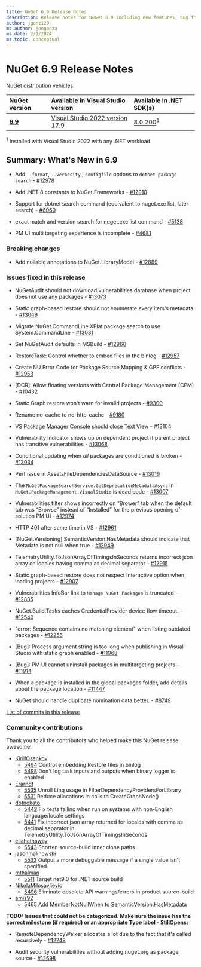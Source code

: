```yaml
---
title: NuGet 6.9 Release Notes
description: Release notes for NuGet 6.9 including new features, bug fixes, and DCRs.
author: jgonz120
ms.author: jongonza
ms.date: 2/1/2024
ms.topic: conceptual
---
```


# NuGet 6.9 Release Notes

NuGet distribution vehicles:

| NuGet version | Available in Visual Studio version | Available in .NET SDK(s) |
|:---|:---|:---|
| [**6.9**](https://nuget.org/downloads) | [Visual Studio 2022 version 17.9](https://visualstudio.microsoft.com/downloads/) | [8.0.200](https://dotnet.microsoft.com/download/dotnet/8.0)<sup>1</sup> |

<sup>1</sup> Installed with Visual Studio 2022 with any .NET workload

## Summary: What's New in 6.9

* Add `--format`, `--verbosity` , `configfile` options to `dotnet package search` - [#12978](https://github.com/NuGet/Home/issues/12978)

* Add .NET 8 constants to NuGet.Frameworks  - [#12910](https://github.com/NuGet/Home/issues/12910)

* Support for dotnet search command (equivalent to nuget.exe list, later search) - [#6060](https://github.com/NuGet/Home/issues/6060)

* exact match and version search for nuget.exe list command - [#5138](https://github.com/NuGet/Home/issues/5138)

* PM UI multi targeting experience is incomplete - [#4681](https://github.com/NuGet/Home/issues/4681)

### Breaking changes

* Add nullable annotations to NuGet.LibraryModel - [#12889](https://github.com/NuGet/Home/issues/12889)

### Issues fixed in this release

* NuGetAudit should not download vulnerabilities database when project does not use any packages - [#13073](https://github.com/NuGet/Home/issues/13073)

* Static graph-based restore should not enumerate every item's metadata - [#13049](https://github.com/NuGet/Home/issues/13049)

* Migrate NuGet.CommandLine.XPlat package search to use System.CommandLine - [#13031](https://github.com/NuGet/Home/issues/13031)

* Set NuGetAudit defaults in MSBuild - [#12960](https://github.com/NuGet/Home/issues/12960)

* RestoreTask: Control whether to embed files in the binlog - [#12957](https://github.com/NuGet/Home/issues/12957)

* Create NU Error Code for Package Source Mapping & GPF conflicts - [#12953](https://github.com/NuGet/Home/issues/12953)

* [DCR]: Allow floating versions with Central Package Management (CPM) - [#10432](https://github.com/NuGet/Home/issues/10432)

* Static Graph restore won't warn for invalid projects - [#9300](https://github.com/NuGet/Home/issues/9300)

* Rename no-cache to no-http-cache - [#9180](https://github.com/NuGet/Home/issues/9180)

* VS Package Manager Console should close Text View - [#13104](https://github.com/NuGet/Home/issues/13104)

* Vulnerability indicator shows up on dependent project if parent project has transitive vulnerabilities - [#13068](https://github.com/NuGet/Home/issues/13068)

* Conditional updating when *all*  packages are conditioned is broken - [#13034](https://github.com/NuGet/Home/issues/13034)

* Perf issue in AssetsFileDependenciesDataSource - [#13019](https://github.com/NuGet/Home/issues/13019)

* The `NuGetPackageSearchService.GetDeprecationMetadataAsync` in `NuGet.PackageManagement.VisualStudio` is dead code - [#13007](https://github.com/NuGet/Home/issues/13007)

* Vulnerabilities filter shows incorrectly on “Brower” tab when the default tab was “Browse” instead of “Installed” for the previous opening of solution PM UI   - [#12974](https://github.com/NuGet/Home/issues/12974)

* HTTP 401 after some time in VS - [#12961](https://github.com/NuGet/Home/issues/12961)

* [NuGet.Versioning] SemanticVersion.HasMetadata should indicate that Metadata is not null when true - [#12949](https://github.com/NuGet/Home/issues/12949)

* TelemetryUtility.ToJsonArrayOfTimingsInSeconds returns incorrect json array on locales having comma as decimal separator - [#12915](https://github.com/NuGet/Home/issues/12915)

* Static graph-based restore does not respect Interactive option when loading projects - [#12907](https://github.com/NuGet/Home/issues/12907)

* Vulnerabilities InfoBar link to `Manage NuGet Packages` is truncated - [#12835](https://github.com/NuGet/Home/issues/12835)

* NuGet.Build.Tasks caches CredentialProvider device flow timeout. - [#12540](https://github.com/NuGet/Home/issues/12540)

* "error: Sequence contains no matching element" when listing outdated packages - [#12256](https://github.com/NuGet/Home/issues/12256)

* [Bug]: Process argument string is too long when publishing in Visual Studio with static graph enabled - [#11968](https://github.com/NuGet/Home/issues/11968)

* [Bug]: PM UI cannot uninstall packages in multitargeting projects - [#11914](https://github.com/NuGet/Home/issues/11914)

* When a package is installed in the global packages folder, add details about the package location - [#11447](https://github.com/NuGet/Home/issues/11447)

* NuGet should handle duplicate nomination data better.  - [#8749](https://github.com/NuGet/Home/issues/8749)

[List of commits in this release](https://github.com/NuGet/NuGet.Client/compare/6.9.0.74...6.8.0.131)

### Community contributions

Thank you to all the contributors who helped make this NuGet release awesome!

* [KirillOsenkov](https://github.com/NuGet/NuGet.Client/pull/5494)
  * [5494](https://github.com/NuGet/NuGet.Client/pull/5494) Control embedding Restore files in binlog
  * [5498](https://github.com/NuGet/NuGet.Client/pull/5498) Don't log task inputs and outputs when binary logger is enabled
* [Erarndt](https://github.com/NuGet/NuGet.Client/pull/5535)
  * [5535](https://github.com/NuGet/NuGet.Client/pull/5535) Unroll Linq usage in FilterDependencyProvidersForLibrary
  * [5531](https://github.com/NuGet/NuGet.Client/pull/5531) Reduce allocations in calls to CreateGraphNode()
* [dotnokato](https://github.com/NuGet/NuGet.Client/pull/5442)
  * [5442](https://github.com/NuGet/NuGet.Client/pull/5442) Fix tests failing when run on systems with non-English language/locale settings
  * [5441](https://github.com/NuGet/NuGet.Client/pull/5441) Fix incorrect json array returned for locales with comma as decimal separator in TelemetryUtility.ToJsonArrayOfTimingsInSeconds
* [ellahathaway](https://github.com/NuGet/NuGet.Client/pull/5543)
  * [5543](https://github.com/NuGet/NuGet.Client/pull/5543) Shorten source-build inner clone paths
* [jasonmalinowski](https://github.com/NuGet/NuGet.Client/pull/5533)
  * [5533](https://github.com/NuGet/NuGet.Client/pull/5533) Output a more debuggable message if a single value isn't specified
* [mthalman](https://github.com/NuGet/NuGet.Client/pull/5511)
  * [5511](https://github.com/NuGet/NuGet.Client/pull/5511) Target net9.0 for .NET source build
* [NikolaMilosavljevic](https://github.com/NuGet/NuGet.Client/pull/5496)
  * [5496](https://github.com/NuGet/NuGet.Client/pull/5496) Eliminate obsolete API warnings/errors in product source-build
* [amis92](https://github.com/NuGet/NuGet.Client/pull/5465)
  * [5465](https://github.com/NuGet/NuGet.Client/pull/5465) Add MemberNotNullWhen to SemanticVersion.HasMetadata

**TODO: Issues that could not be categorized. Make sure the issue has the correct milestone (if required) or an appropriate Type label - StillOpens:**

* RemoteDependencyWalker allocates a lot due to the fact that it's called recursively - [#12748](https://github.com/NuGet/Home/issues/12748)

* Audit security vulnerabilities without adding nuget.org as package source  - [#12698](https://github.com/NuGet/Home/issues/12698)


